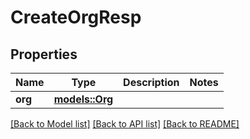 # CreateOrgResp

## Properties

Name | Type | Description | Notes
------------ | ------------- | ------------- | -------------
**org** | [**models::Org**](Org.md) |  | 

[[Back to Model list]](../README.md#documentation-for-models) [[Back to API list]](../README.md#documentation-for-api-endpoints) [[Back to README]](../README.md)


